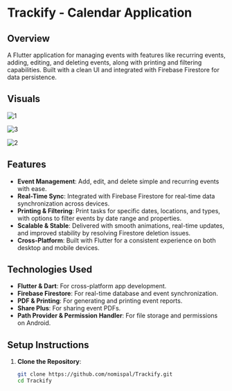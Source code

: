 # Trackify - Calendar Application


## Overview
A Flutter application for managing events with features like recurring events, adding, editing, and deleting events, along with printing and filtering capabilities. Built with a clean UI and integrated with Firebase Firestore for data persistence.


## Visuals

![1](https://github.com/user-attachments/assets/9d1b099c-9fa5-43cd-9cdd-32b8603b4edd)

![3](https://github.com/user-attachments/assets/416762c1-445d-481f-a175-76abcee44c73)

![2](https://github.com/user-attachments/assets/2087765c-8c4b-4d4c-85cb-9f54b1913fac)



## Features
- **Event Management**: Add, edit, and delete simple and recurring events with ease.
- **Real-Time Sync**: Integrated with Firebase Firestore for real-time data synchronization across devices.
- **Printing & Filtering**: Print tasks for specific dates, locations, and types, with options to filter events by date range and properties.
- **Scalable & Stable**: Delivered with smooth animations, real-time updates, and improved stability by resolving Firestore deletion issues.
- **Cross-Platform**: Built with Flutter for a consistent experience on both desktop and mobile devices.

## Technologies Used
- **Flutter & Dart**: For cross-platform app development.
- **Firebase Firestore**: For real-time database and event synchronization.
- **PDF & Printing**: For generating and printing event reports.
- **Share Plus**: For sharing event PDFs.
- **Path Provider & Permission Handler**: For file storage and permissions on Android.

## Setup Instructions
1. **Clone the Repository**:
   ```bash
   git clone https://github.com/nomispal/Trackify.git
   cd Trackify

